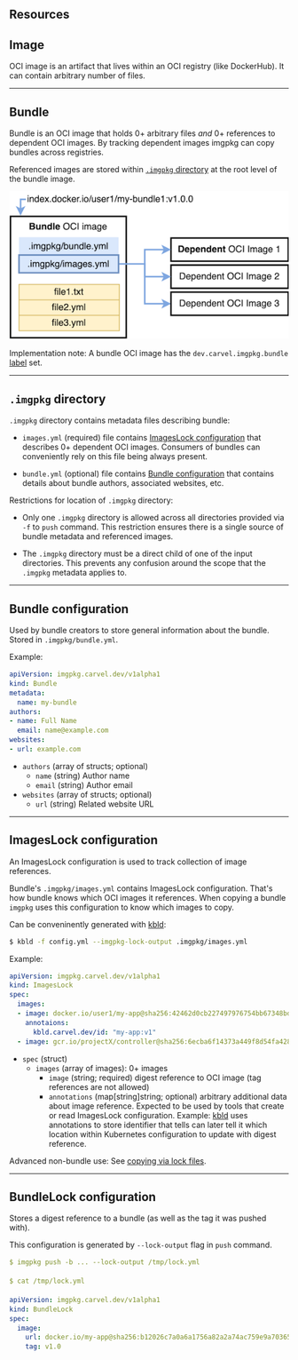 ## Resources

## Image

OCI image is an artifact that lives within an OCI registry (like DockerHub). It can contain arbitrary number of files.

---
## Bundle

Bundle is an OCI image that holds 0+ arbitrary files _and_ 0+ references to dependent OCI images. By tracking dependent images imgpkg can copy bundles across registries.

Referenced images are stored within [`.imgpkg` directory](#imgpkg-directory) at the root level of the bundle image. 

![Bundle diagram](images/bundle-diagram.png)

Implementation note: A bundle OCI image has the `dev.carvel.imgpkg.bundle` [label](https://docs.docker.com/config/labels-custom-metadata/) set.

---
## `.imgpkg` directory

`.imgpkg` directory contains metadata files describing bundle:

- `images.yml` (required) file contains [ImagesLock configuration](#imageslock-configuration) that describes 0+ dependent OCI images. Consumers of bundles can conveniently rely on this file being always present.

- `bundle.yml` (optional) file contains [Bundle configuration](#bundle-configuration) that contains details about bundle authors, associated websites, etc.

Restrictions for location of `.imgpkg` directory:

- Only one `.imgpkg` directory is allowed across all directories provided via `-f` to `push` command. This restriction ensures there is a single source of bundle metadata and referenced images.

- The `.imgpkg` directory must be a direct child of one of the input directories. This prevents any confusion around the scope that the `.imgpkg` metadata applies to.

---
## Bundle configuration

Used by bundle creators to store general information about the bundle. Stored in `.imgpkg/bundle.yml`.

Example:

```yaml
apiVersion: imgpkg.carvel.dev/v1alpha1
kind: Bundle
metadata:
  name: my-bundle
authors:
- name: Full Name
  email: name@example.com
websites:
- url: example.com
```

- `authors` (array of structs; optional)
  - `name` (string) Author name
  - `email` (string) Author email
- `websites` (array of structs; optional)
  - `url` (string) Related website URL

---
## ImagesLock configuration

An ImagesLock configuration is used to track collection of image references. 

Bundle's `.imgpkg/images.yml` contains ImagesLock configuration. That's how bundle knows which OCI images it references. When copying a bundle `imgpkg` uses this configuration to know which images to copy.

Can be conveninently generated with [kbld](get-kbld.io):

```bash
$ kbld -f config.yml --imgpkg-lock-output .imgpkg/images.yml
```

Example:

```yaml
apiVersion: imgpkg.carvel.dev/v1alpha1
kind: ImagesLock
spec:
  images:
  - image: docker.io/user1/my-app@sha256:42462d0cb227497976754bb67348bdd7471c7bd159819d6bd63fdf479eb7eb19
    annotaions:
      kbld.carvel.dev/id: "my-app:v1"
  - image: gcr.io/projectX/controller@sha256:6ecba6f14373a449f8d54fa4286f57fb8ef37c4ffa637969551f2fda52672206
```

- `spec` (struct)
  - `images` (array of images): 0+ images
    - `image` (string; required) digest reference to OCI image (tag references are not allowed)
    - `annotations` (map[string]string; optional) arbitrary additional data about image reference. Expected to be used by tools that create or read ImagesLock configuration. Example: [kbld](get-kbld.io) uses annotations to store identifier that tells can later tell it which location within Kubernetes configuration to update with digest reference.

Advanced non-bundle use: See [copying via lock files](commands.md#copying-via-lock-files).

---
## BundleLock configuration

Stores a digest reference to a bundle (as well as the tag it was pushed with).

This configuration is generated by `--lock-output` flag in `push` command.

```yaml
$ imgpkg push -b ... --lock-output /tmp/lock.yml

$ cat /tmp/lock.yml

apiVersion: imgpkg.carvel.dev/v1alpha1
kind: BundleLock
spec:
  image:
    url: docker.io/my-app@sha256:b12026c7a0a6a1756a82a2a74ac759e9a7036523faca0e33dbddebc214e097df
    tag: v1.0
```
